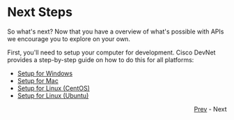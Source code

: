 # Next Steps

So what's next? Now that you have a overview of what's possible with APIs we encourage you to explore on your own. 

First, you'll need to setup your computer for development. Cisco DevNet provides a step-by-step guide on how to do this for all platforms:

* [Setup for Windows](https://developer.cisco.com/learning/devnet-express/devnet-express-meraki/dev-setup/dev-win/step/1)
* [Setup for Mac](https://developer.cisco.com/learning/devnet-express/devnet-express-meraki/dev-setup/dev-mac/step/1)
* [Setup for Linux (CentOS)](https://developer.cisco.com/learning/devnet-express/devnet-express-meraki/dev-setup/dev-centos/step/1)
* [Setup for Linux (Ubuntu)](https://developer.cisco.com/learning/devnet-express/devnet-express-meraki/dev-setup/dev-ubuntu/step/1)


<div align="right">
   
   [Prev](requests.md) - Next
</div>